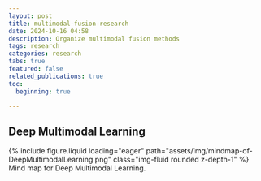 ```yaml
---
layout: post
title: multimodal-fusion research
date: 2024-10-16 04:58
description: Organize multimodal fusion methods
tags: research
categories: research
tabs: true
featured: false
related_publications: true
toc:
  beginning: true

---
```


## Deep Multimodal Learning

<div class="row mt-3">
    <div class="col-sm mt-3 mt-md-0">
        {% include figure.liquid loading="eager" path="assets/img/mindmap-of-DeepMultimodalLearning.png" class="img-fluid rounded z-depth-1" %}
    </div>
</div>
<div class="caption">
    Mind map for Deep Multimodal Learning.
</div>